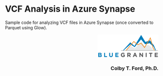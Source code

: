 # VCF Analysis in Azure Synapse
Sample code for analyzing VCF files in Azure Synapse (once converted to Parquet using Glow).


<p align="right"><img src="https://raw.githubusercontent.com/BlueGranite/GenomicsWebinar_Aug2020/master/img/bg_logo.png" width="200px"></p>

<h3 align=right>Colby T. Ford, Ph.D.</h3>
